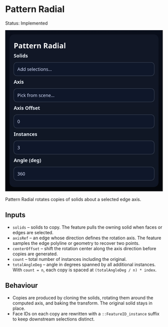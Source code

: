 # Pattern Radial

Status: Implemented

![Pattern Radial feature dialog](pattern-radial.png)

Pattern Radial rotates copies of solids about a selected edge axis.

## Inputs
- `solids` – solids to copy. The feature pulls the owning solid when faces or edges are selected.
- `axisRef` – an edge whose direction defines the rotation axis. The feature samples the edge polyline or geometry to recover two points.
- `centerOffset` – shift the rotation center along the axis direction before copies are generated.
- `count` – total number of instances including the original.
- `totalAngleDeg` – angle in degrees spanned by all additional instances. With `count = n`, each copy is spaced at `(totalAngleDeg / n) * index`.

## Behaviour
- Copies are produced by cloning the solids, rotating them around the computed axis, and baking the transform. The original solid stays in place.
- Face IDs on each copy are rewritten with a `::FeatureID_instance` suffix to keep downstream selections distinct.
